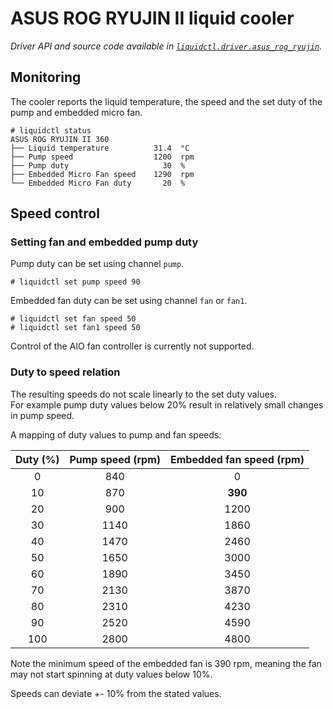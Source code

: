 # ASUS ROG RYUJIN II liquid cooler
_Driver API and source code available in [`liquidctl.driver.asus_rog_ryujin`](../liquidctl/driver/asus_rog_ryujin.py)._


## Monitoring

The cooler reports the liquid temperature, the speed and the set duty of the pump and embedded micro fan.

```
# liquidctl status
ASUS ROG RYUJIN II 360
├── Liquid temperature          31.4  °C
├── Pump speed                  1200  rpm
├── Pump duty                     30  %
├── Embedded Micro Fan speed    1290  rpm
└── Embedded Micro Fan duty       20  %
```


## Speed control

### Setting fan and embedded pump duty

Pump duty can be set using channel `pump`.

```
# liquidctl set pump speed 90
```

Embedded fan duty can be set using channel `fan` or `fan1`.

```
# liquidctl set fan speed 50
# liquidctl set fan1 speed 50
```

Control of the AIO fan controller is currently not supported.

### Duty to speed relation

The resulting speeds do not scale linearly to the set duty values.  
For example pump duty values below 20%
result in relatively small changes in pump speed.

A mapping of duty values to pump and fan speeds:

| Duty (%) | Pump speed (rpm) | Embedded fan speed (rpm) |
|:---:|:---:|:---:|
| 0 | 840 | 0 |
| 10 | 870 | **390** |
| 20 | 900 | 1200 |
| 30 | 1140 | 1860 |
| 40 | 1470 | 2460 |
| 50 | 1650 | 3000 |
| 60 | 1890 | 3450 |
| 70 | 2130 | 3870 |
| 80 | 2310 | 4230 |
| 90 | 2520 | 4590 |
| 100 | 2800 | 4800 |

Note the minimum speed of the embedded fan is 390 rpm,
meaning the fan may not start spinning at duty values below 10%.

Speeds can deviate +- 10% from the stated values.
